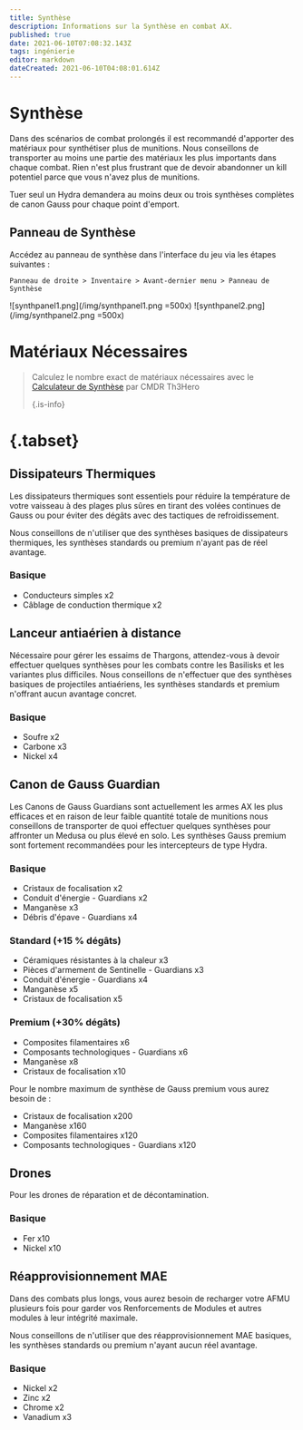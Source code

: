 ```yaml
---
title: Synthèse
description: Informations sur la Synthèse en combat AX.
published: true
date: 2021-06-10T07:08:32.143Z
tags: ingénierie
editor: markdown
dateCreated: 2021-06-10T04:08:01.614Z
---
```


# Synthèse
Dans des scénarios de combat prolongés il est recommandé d'apporter des matériaux pour synthétiser plus de munitions. Nous conseillons de transporter au moins une partie des matériaux les plus importants dans chaque combat. Rien n'est plus frustrant que de devoir abandonner un kill potentiel parce que vous n'avez plus de munitions.

Tuer seul un Hydra demandera au moins deux ou trois synthèses complètes de canon Gauss pour chaque point d'emport.

## Panneau de Synthèse

Accédez au panneau de synthèse dans l'interface du jeu via les étapes suivantes :

`Panneau de droite > Inventaire > Avant-dernier menu > Panneau de Synthèse`

![synthpanel1.png\](/img/synthpanel1.png =500x) ![synthpanel2.png\](/img/synthpanel2.png =500x)

# Matériaux Nécessaires
> Calculez le nombre exact de matériaux nécessaires avec le [Calculateur de Synthèse](/en/synthesiscalculator) par CMDR Th3Hero 
> 
> {.is-info}
# {.tabset}
## Dissipateurs Thermiques

Les dissipateurs thermiques sont essentiels pour réduire la température de votre vaisseau à des plages plus sûres en tirant des volées continues de Gauss ou pour éviter des dégâts avec des tactiques de refroidissement.

Nous conseillons de n'utiliser que des synthèses basiques de dissipateurs thermiques, les synthèses standards ou premium n'ayant pas de réel avantage.

### Basique
- Conducteurs simples x2
- Câblage de conduction thermique x2

## Lanceur antiaérien à distance
Nécessaire pour gérer les essaims de Thargons, attendez-vous à devoir effectuer quelques synthèses pour les combats contre les Basilisks et les variantes plus difficiles. Nous conseillons de n'effectuer que des synthèses basiques de projectiles antiaériens, les synthèses standards et premium n'offrant aucun avantage concret.

### Basique

- Soufre x2
- Carbone x3
- Nickel x4

## Canon de Gauss Guardian
Les Canons de Gauss Guardians sont actuellement les armes AX les plus efficaces et en raison de leur faible quantité totale de munitions nous conseillons de transporter de quoi effectuer quelques synthèses pour affronter un Medusa ou plus élevé en solo. Les synthèses Gauss premium sont fortement recommandées pour les intercepteurs de type Hydra.

### Basique

- Cristaux de focalisation x2
- Conduit d'énergie - Guardians x2
- Manganèse x3
- Débris d'épave - Guardians x4

### Standard (+15 % dégâts)

- Céramiques résistantes à la chaleur x3
- Pièces d'armement de Sentinelle - Guardians x3
- Conduit d'énergie - Guardians x4
- Manganèse x5
- Cristaux de focalisation x5

### Premium (+30% dégâts)

- Composites filamentaires x6
- Composants technologiques - Guardians x6
- Manganèse x8
- Cristaux de focalisation x10

Pour le nombre maximum de synthèse de Gauss premium vous aurez besoin de :

- Cristaux de focalisation x200
- Manganèse x160
- Composites filamentaires x120
- Composants technologiques - Guardians x120

## Drones
Pour les drones de réparation et de décontamination.

### Basique
- Fer x10
- Nickel x10

## Réapprovisionnement MAE
Dans des combats plus longs, vous aurez besoin de recharger votre AFMU plusieurs fois pour garder vos Renforcements de Modules et autres modules à leur intégrité maximale.

Nous conseillons de n'utiliser que des réapprovisionnement MAE basiques, les synthèses standards ou premium n'ayant aucun réel avantage.

### Basique
- Nickel x2
- Zinc x2
- Chrome x2
- Vanadium x3


